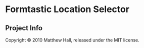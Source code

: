 # Formtastic Location Selector


## Project Info

Copyright © 2010 Matthew Hall, released under the MIT license.